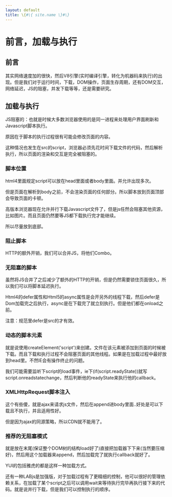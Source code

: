 ```yaml
---
layout: default
title: \{#\{ site.name \}#\}
---
```

# 前言，加载与执行
## 前言
其实网络速度加的很快，然后V8引擎(实时编译引擎，转化为机器码来执行)的出现。但是我们对于运行时间，下载，DOM操作，页面生存周期，还有DOM交互，网络延迟，JS的阻塞，并发下载等等，还是需要研究。

## 加载与执行
JS阻塞的：也就是时候大多数浏览器使用的是同一进程来处理用户界面刷新和Javascript脚本执行。

原因在于脚本的执行过程很有可能会修改页面的内容。

这种情况也发生在src的script，浏览器必须先花时间下载文件的代码，然后解析执行，所以页面的渲染和交互是完全被阻塞的。

### 脚本位置
html4里面规定script可以放在head里面或者body里面。并允许出现多次。

但是页面在解析到body之前，不会渲染页面的任何部分。所以脚本放到页面顶部会导致页面的卡顿。

高版本浏览器现在允许并行下载Javascript文件了，但是js任然会阻塞其他资源，比如图片。而且页面仍然要等JS都下载执行完才能继续。

所以尽量放到底部。

### 阻止脚本
HTTP的额外开销，我们可以合并JS，将他们Combo。

### 无阻塞的脚本
虽然将JS合并了之后减少了额外的HTTP的开销，但是仍然需要锁住页面很久，所以我们可以将脚本延迟执行。

Html4的defer属性和Html5的async属性是会开另外的线程下载，然后defer是Dom加载完之后执行，async是在下载完了就立刻执行。但是他们都在onload之前。

注意：规范里defer是src的才有效。

### 动态的脚本元素
就是说使用createElement('script')来创建。文件在该元素被添加到页面的时候被下载。而且下载和执行过程不会阻塞页面的其他线程。如果是在加载过程中最好放到head里。不然IE会有操作终止的问题。

我们可能需要监听下script的load事件，ie下(if(script.readyState))就写script.onreadstatechange，然后判断他的readyState来执行他的callback。

### XMLHttpRequest脚本注入
这个有些傻，就是ajax来请求js文件，然后在append进body里面..好处是可以下载且不执行，并且适用性好。

但是因为ajax的同源策略，所以CDN就不能用了。

### 推荐的无阻塞模式
就是放在末尾(保证整个DOM树的结构load好了)直接把加载器下下来(当然要压缩好)，然后用这个加载器来append，然后加载完了就执行callback就好了。

YUI的包括雅虎的都是这样一种加载方式。

还有一种LABjs是加强版，对于加载过程有了更精细的控制，他可以很好的管理依赖关系，在加载了某个script之后可以调用wait来等待执行完毕再执行接下来的代码。就是说并行下载，但是我们可以控制执行的顺序。
